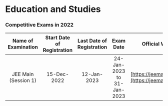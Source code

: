# Education and Studies

### Competitive Exams in 2022

|  Name of Examination    | Start Date of Registration | Last Date of Registration     |     Exam Date                |  Official Website               | 
|:-----------------------:|:--------------------------:|:-----------------------------:|:----------------------------:|:-------------------------------:|
|  JEE Main (Session 1)   | 15-Dec-2022                | 12-Jan-2023                   | 24-Jan-2023 to 31-Jan-2023   |     [https://jeemain.nta.nic.in](https://jeemain.nta.nic.in) | 
